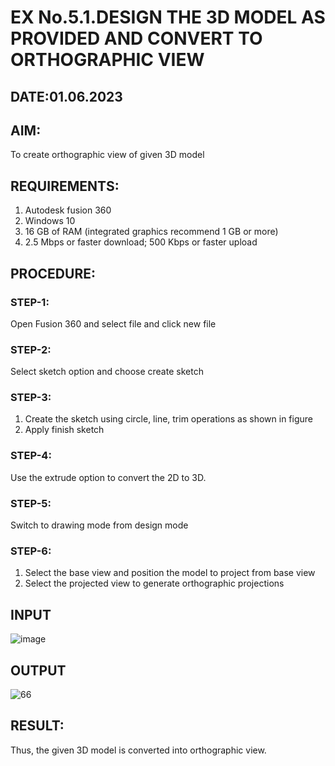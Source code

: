 # EX No.5.1.DESIGN THE 3D MODEL AS PROVIDED AND CONVERT TO ORTHOGRAPHIC VIEW
## DATE:01.06.2023

## AIM: 
To create orthographic view of given 3D model

## REQUIREMENTS: 
1. Autodesk fusion 360
2. Windows 10
3. 16 GB of RAM (integrated graphics recommend 1 GB or more)
4. 2.5 Mbps or faster download; 500 Kbps or faster upload 

## PROCEDURE:

### STEP-1:
Open Fusion 360 and select file and click new file

### STEP-2:
Select sketch option and choose create sketch

### STEP-3: 
1. Create the sketch using circle, line, trim operations as shown in figure
2. Apply finish sketch 

### STEP-4:
 Use the extrude option to convert the 2D to 3D.

### STEP-5:
Switch to drawing mode from design mode 
          
### STEP-6:
1. Select the base view and position the model to project from base view 
2. Select the projected view to generate orthographic projections

## INPUT
![image](https://user-images.githubusercontent.com/113594316/199408705-ed302b2a-90c3-41c0-9cc4-791a93366e2a.png)

## OUTPUT

![66](https://github.com/JEGADEESH07/EX-No.5.1.-DESIGN-THE-3D-MODEL-AS-PROVIDED-AND-CONVERT-TO-ORTHOGRAPHIC-VIEW/assets/113497131/d1b21197-1ce6-4acd-85da-25370cd0ce1f)

## RESULT:
Thus, the given 3D model is converted into orthographic view.


